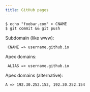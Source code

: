 ```yaml
---
title: GitHub pages
---
```


    $ echo "foobar.com" > CNAME
    $ git commit && git push

Subdomain (like www):

     CNAME => username.github.io

Apex domains:

     ALIAS => username.github.io

Apex domains (alternative):

    A => 192.30.252.153, 192.30.252.154
